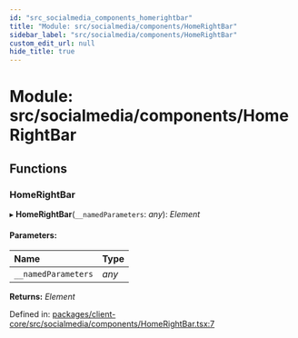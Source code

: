 ```yaml
---
id: "src_socialmedia_components_homerightbar"
title: "Module: src/socialmedia/components/HomeRightBar"
sidebar_label: "src/socialmedia/components/HomeRightBar"
custom_edit_url: null
hide_title: true
---
```


# Module: src/socialmedia/components/HomeRightBar

## Functions

### HomeRightBar

▸ **HomeRightBar**(`__namedParameters`: *any*): *Element*

#### Parameters:

Name | Type |
:------ | :------ |
`__namedParameters` | *any* |

**Returns:** *Element*

Defined in: [packages/client-core/src/socialmedia/components/HomeRightBar.tsx:7](https://github.com/xr3ngine/xr3ngine/blob/77d12cea0/packages/client-core/src/socialmedia/components/HomeRightBar.tsx#L7)
